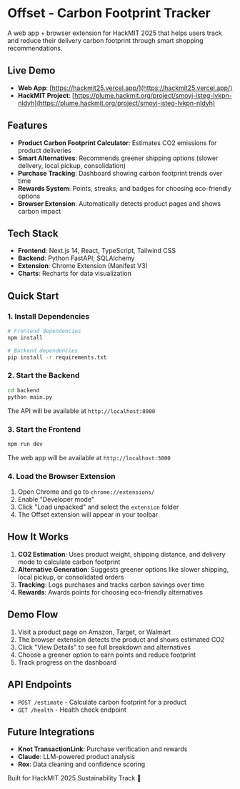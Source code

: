 # Offset - Carbon Footprint Tracker

A web app + browser extension for HackMIT 2025 that helps users track and reduce their delivery carbon footprint through smart shopping recommendations.

## Live Demo

- **Web App**: [https://hackmit25.vercel.app/](https://hackmit25.vercel.app/)
- **HackMIT Project**: [https://plume.hackmit.org/project/smoyj-isteg-lvkpn-nldyh](https://plume.hackmit.org/project/smoyj-isteg-lvkpn-nldyh)

## Features

- **Product Carbon Footprint Calculator**: Estimates CO2 emissions for product deliveries
- **Smart Alternatives**: Recommends greener shipping options (slower delivery, local pickup, consolidation)
- **Purchase Tracking**: Dashboard showing carbon footprint trends over time
- **Rewards System**: Points, streaks, and badges for choosing eco-friendly options
- **Browser Extension**: Automatically detects product pages and shows carbon impact

## Tech Stack

- **Frontend**: Next.js 14, React, TypeScript, Tailwind CSS
- **Backend**: Python FastAPI, SQLAlchemy
- **Extension**: Chrome Extension (Manifest V3)
- **Charts**: Recharts for data visualization

## Quick Start

### 1. Install Dependencies

```bash
# Frontend dependencies
npm install

# Backend dependencies
pip install -r requirements.txt
```

### 2. Start the Backend

```bash
cd backend
python main.py
```

The API will be available at `http://localhost:8000`

### 3. Start the Frontend

```bash
npm run dev
```

The web app will be available at `http://localhost:3000`

### 4. Load the Browser Extension

1. Open Chrome and go to `chrome://extensions/`
2. Enable "Developer mode"
3. Click "Load unpacked" and select the `extension` folder
4. The Offset extension will appear in your toolbar

## How It Works

1. **CO2 Estimation**: Uses product weight, shipping distance, and delivery mode to calculate carbon footprint
2. **Alternative Generation**: Suggests greener options like slower shipping, local pickup, or consolidated orders
3. **Tracking**: Logs purchases and tracks carbon savings over time
4. **Rewards**: Awards points for choosing eco-friendly alternatives

## Demo Flow

1. Visit a product page on Amazon, Target, or Walmart
2. The browser extension detects the product and shows estimated CO2
3. Click "View Details" to see full breakdown and alternatives
4. Choose a greener option to earn points and reduce footprint
5. Track progress on the dashboard

## API Endpoints

- `POST /estimate` - Calculate carbon footprint for a product
- `GET /health` - Health check endpoint

## Future Integrations

- **Knot TransactionLink**: Purchase verification and rewards
- **Claude**: LLM-powered product analysis
- **Rox**: Data cleaning and confidence scoring

Built for HackMIT 2025 Sustainability Track 🌱
